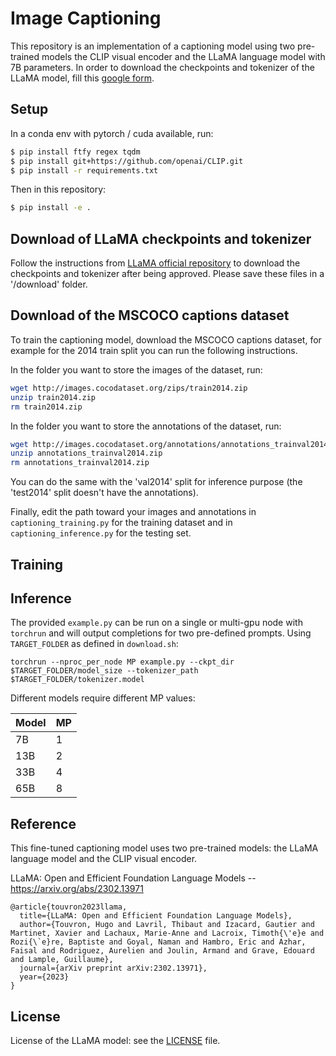 # Image Captioning 

This repository is an implementation of a captioning model using two pre-trained models the CLIP visual encoder and the
LLaMA language model with 7B parameters.
In order to download the checkpoints and tokenizer of the LLaMA model, fill this [google form](https://forms.gle/jk851eBVbX1m5TAv5).

## Setup

In a conda env with pytorch / cuda available, run:
``` bash
$ pip install ftfy regex tqdm
$ pip install git+https://github.com/openai/CLIP.git
$ pip install -r requirements.txt
```
Then in this repository:
``` bash
$ pip install -e .
```

## Download of LLaMA checkpoints and tokenizer

Follow the instructions from [LLaMA official repository](https://github.com/facebookresearch/llama/tree/llama_v1) to download 
the checkpoints and tokenizer after being approved.
Please save these files in a '/download' folder.

## Download of the MSCOCO captions dataset
To train the captioning model, download the MSCOCO captions dataset, for example for the 2014 train split you can run
the following instructions.

In the folder you want to store the images of the dataset, run:
``` bash
wget http://images.cocodataset.org/zips/train2014.zip
unzip train2014.zip
rm train2014.zip
```

In the folder you want to store the annotations of the dataset, run:
```  bash
wget http://images.cocodataset.org/annotations/annotations_trainval2014.zip
unzip annotations_trainval2014.zip
rm annotations_trainval2014.zip
```

You can do the same with the 'val2014' split for inference purpose (the 'test2014' split doesn't have the annotations).

Finally, edit the path toward your images and annotations in `captioning_training.py` for the training dataset and in 
`captioning_inference.py` for the testing set.
##  Training

## Inference

The provided `example.py` can be run on a single or multi-gpu node with `torchrun` and will output completions for two pre-defined prompts. Using `TARGET_FOLDER` as defined in `download.sh`:
```
torchrun --nproc_per_node MP example.py --ckpt_dir $TARGET_FOLDER/model_size --tokenizer_path $TARGET_FOLDER/tokenizer.model
```

Different models require different MP values:

|  Model | MP |
|--------|----|
| 7B     | 1  |
| 13B    | 2  |
| 33B    | 4  |
| 65B    | 8  |



## Reference

This fine-tuned captioning model uses two pre-trained models: the LLaMA language model and the CLIP visual encoder.



LLaMA: Open and Efficient Foundation Language Models -- https://arxiv.org/abs/2302.13971

```
@article{touvron2023llama,
  title={LLaMA: Open and Efficient Foundation Language Models},
  author={Touvron, Hugo and Lavril, Thibaut and Izacard, Gautier and Martinet, Xavier and Lachaux, Marie-Anne and Lacroix, Timoth{\'e}e and Rozi{\`e}re, Baptiste and Goyal, Naman and Hambro, Eric and Azhar, Faisal and Rodriguez, Aurelien and Joulin, Armand and Grave, Edouard and Lample, Guillaume},
  journal={arXiv preprint arXiv:2302.13971},
  year={2023}
}
```


## License
License of the LLaMA model: see the [LICENSE](LICENSE) file.
